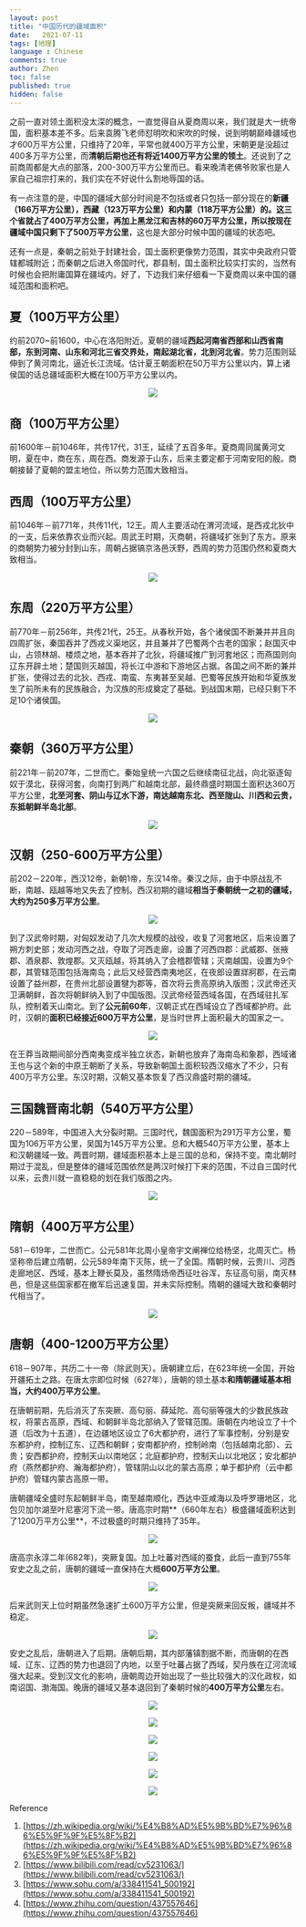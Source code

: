```yaml
---
layout: post
title: "中国历代的疆域面积"
date:   2021-07-11
tags: [地理]
language : Chinese
comments: true
author: Zhen
toc: false
published: true
hidden: false
---
```

之前一直对领土面积没太深的概念，一直觉得自从夏商周以来，我们就是大一统帝国，面积基本差不多。后来袁腾飞老师怼明吹和宋吹的时候，说到明朝巅峰疆域也才600万平方公里，只维持了20年，平常也就400万平方公里，宋朝更是没超过400多万平方公里，而**清朝后期也还有将近1400万平方公里的领土**。还说到了之前商周都是大点的部落，200-300万平方公里而已。看来晚清老佛爷败家也是人家自己祖宗打来的，我们实在不好说什么割地辱国的话。

有一点注意的是，中国的疆域大部分时间是不包括或者只包括一部分现在的**新疆（166万平方公里），西藏（123万平方公里）和内蒙（118万平方公里）**的。这三个省就占了400万平方公里，再加上黑龙江和吉林的60万平方公里，所以按现在疆域中国只**剩下了500万平方公里**，这也是大部分时候中国的疆域的状态吧。

还有一点是，秦朝之前处于封建社会，国土面积更像势力范围，其实中央政府只管辖都城附近；而秦朝之后进入帝国时代，郡县制，国土面积比较实打实的，当然有时候也会把附庸国算在疆域内。好了，下边我们来仔细看一下夏商周以来中国的疆域范围和面积吧。

## 夏（100万平方公里）
约前2070~前1600，中心在洛阳附近。夏朝的疆域**西起河南省西部和山西省南部，东到河南、山东和河北三省交界处，南起湖北省，北到河北省**。势力范围则延伸到了黄河南北，逼近长江流域。估计夏王朝面积在50万平方公里以内，算上诸侯国的话总疆域面积大概在100万平方公里以内。
<p align="center"> <img src="{{ site.imageurl }}/中国疆域0.png"> </p> 

## 商（100万平方公里）
前1600年－前1046年，共传17代，31王，延续了五百多年。夏商周同属黄河文明，夏在中，商在东，周在西。商发源于山东，后来主要定都于河南安阳的殷。商朝接替了夏朝的盟主地位，所以势力范围大致相当。

## 西周（100万平方公里）
前1046年－前771年，共传11代，12王。周人主要活动在渭河流域，是西戎北狄中的一支，后来依靠农业而兴起。周武王时期，灭商朝，将疆域扩张到了东方。原来的商朝势力被分封到山东，周朝占据镐京洛邑沃野，西周的势力范围仍然和夏商大致相当。
<p align="center"> <img src="{{ site.imageurl }}/中国疆域1.png"> </p> 

## 东周（220万平方公里）
前770年－前256年，共传21代，25王。从春秋开始，各个诸侯国不断兼并并且向四周扩张，秦国吞并了西戎义渠地区，并且兼并了巴蜀两个古老的国家；赵国灭中山，占领林胡、楼烦之地，基本吞并了北狄，将疆域推广到河套地区；而燕国则向辽东开辟土地；楚国则灭越国，将长江中游和下游地区占据。各国之间不断的兼并扩张，使得过去的北狄、西戎、南蛮、东夷甚至吴越、巴蜀等民族开始和华夏族发生了前所未有的民族融合，为汉族的形成奠定了基础。到战国末期，已经只剩下不足10个诸侯国。
<p align="center"> <img src="{{ site.imageurl }}/中国疆域2.png"> </p> 

## 秦朝（360万平方公里）
前221年－前207年，二世而亡。秦始皇统一六国之后继续南征北战，向北驱逐匈奴于漠北，获得河套，向南打到两广和越南北部，最终鼎盛时期国土面积达360万平方公里，**北至河套、阴山与辽水下游，南达越南东北、西至陇山、川西和云贵，东抵朝鲜半岛北部**。
<p align="center"> <img src="{{ site.imageurl }}/中国疆域3.png"> </p> 

## 汉朝（250-600万平方公里）
前202－220年，西汉12帝，新朝1帝，东汉14帝。秦汉之际，由于中原战乱不断，南越、瓯越等地又失去了控制。西汉初期的疆域**相当于秦朝统一之初的疆域，大约为250多万平方公里**。
<p align="center"> <img src="{{ site.imageurl }}/中国疆域4-1.png"> </p> 

到了汉武帝时期，对匈奴发动了几次大规模的战役，收复了河套地区，后来设置了朔方刺史部；发动河西之战，夺取了河西走廊，设置了河西四郡：武威郡、张掖郡、酒泉郡、敦煌郡。又灭瓯越，将其纳入了会稽郡管辖；灭南越国，设置为9个郡，其管辖范围包括海南岛；此后又经营西南夷地区，在夜郎设置牂牁郡，在云南设置了益州郡，在贵州北部设置犍为郡等，首次将云贵高原纳入版图；汉武帝还灭卫满朝鲜，首次将朝鲜纳入到了中国版图。汉武帝经营西域各国，在西域驻扎军队，控制着天山南北。到了**公元前60年**，汉朝正式在西域设立了西域都护府。此时，汉朝的**面积已经接近600万平方公里**，是当时世界上面积最大的国家之一。
<p align="center"> <img src="{{ site.imageurl }}/中国疆域4.png"> </p> 

在王莽当政期间部分西南夷变成半独立状态，新朝也放弃了海南岛和象郡，西域诸王也与这个新的中原王朝断了关系，导致新朝国土面积较西汉缩水了不少，只有400万平方公里。东汉时期，汉朝又基本恢复了西汉鼎盛时期的疆域。

## 三国魏晋南北朝（540万平方公里）
220－589年，中国进入大分裂时期。三国时代，魏国面积为291万平方公里，蜀国为106万平方公里，吴国为145万平方公里。总和大概540万平方公里，基本上和汉朝疆域一致。两晋时期，疆域面积基本上是三国的总和，保持不变。南北朝时期过于混乱，但是整体的疆域范围依然是两汉时候打下来的范围，不过自三国时代以来，云贵川就一直稳稳的划在我们版图之内。
<p align="center"> <img src="{{ site.imageurl }}/中国疆域5.png"> </p> 

## 隋朝（400万平方公里）
581－619年，二世而亡。公元581年北周小皇帝宇文阐禅位给杨坚，北周灭亡。杨坚称帝后建立隋朝，公元589年南下灭陈，统一了全国。隋朝时候，云贵川、河西走廊地区、西域，基本上鞭长莫及，虽然隋炀帝西征吐谷浑，东征高句丽，南灭林邑，但是这些国家都在撤军后迅速复国，并未实际控制。隋朝的疆域大致和秦朝时代相当了。
<p align="center"> <img src="{{ site.imageurl }}/中国疆域6-1.png"> </p> 

## 唐朝（400-1200万平方公里）
618－907年，共历二十一帝（除武则天）。唐朝建立后，在623年统一全国，开始开疆拓土之路。在唐太宗即位时候（627年），唐朝的领土基本**和隋朝疆域基本相当，大约400万平方公里**。

在唐朝前期，先后消灭了东突厥、高句丽、薛延陀、高句丽等强大的少数民族政权，将蒙古高原，西域、和朝鲜半岛北部纳入了管辖范围。唐朝在内地设立了十个道（后改为十五道），在边疆地区设立了6大都护府，进行了军事控制，分别是安东都护府，控制辽东、辽西和朝鲜；安南都护府，控制岭南（包括越南北部）、云贵；安西都护府，控制天山以南地区；北庭都护府，控制天山以北地区；安北都护府（燕然都护府、瀚海都护府），管辖阴山以北的蒙古高原；单于都护府（云中都护府）管辖内蒙古高原一带。

唐朝疆域全盛时东起朝鲜半岛，南至越南顺化，西达中亚咸海以及呼罗珊地区，北包贝加尔湖至叶尼塞河下流一带。唐高宗时期**（660年左右）极盛疆域面积达到了1200万平方公里**，不过极盛的时期只维持了35年。
<p align="center"> <img src="{{ site.imageurl }}/中国疆域6.png"> </p> 

唐高宗永淳二年(682年)，突厥复国。加上吐蕃对西域的蚕食，此后一直到755年安史之乱之前，唐朝的疆域一直保持在大概**600万平方公里**。
<p align="center"> <img src="{{ site.imageurl }}/中国疆域6-2.png"> </p> 

后来武则天上位时期虽然急速扩土600万平方公里，但是突厥来回反叛，疆域并不稳定。
<p align="center"> <img src="{{ site.imageurl }}/中国疆域6-3.png"> </p> 

安史之乱后，唐朝进入了后期。唐朝后期，其内部藩镇割据不断，而唐朝的在西域、辽东、辽西的势力也退回了内地，以至于吐蕃占据了西域，契丹族在辽河流域强大起来。受到汉文化的影响，唐朝周边开始出现了一些比较强大的汉化政权，如南诏国、渤海国。晚唐的疆域又基本退回到了秦朝时候的**400万平方公里**左右。
<p align="center"> <img src="{{ site.imageurl }}/中国疆域6-4.png"> </p> 

<p align="center"> <img src="{{ site.imageurl }}/中国疆域7.png"> </p> 

<p align="center"> <img src="{{ site.imageurl }}/中国疆域8.png"> </p> 

<p align="center"> <img src="{{ site.imageurl }}/中国疆域9.gif"> </p> 

<p align="center"> <img src="{{ site.imageurl }}/中国疆域10.png"> </p> 
<p align="center"> <img src="{{ site.imageurl }}/中国疆域11.svg"> </p> 


Reference

 1. [https://zh.wikipedia.org/wiki/%E4%B8%AD%E5%9B%BD%E7%96%86%E5%9F%9F%E5%8F%B2](https://zh.wikipedia.org/wiki/%E4%B8%AD%E5%9B%BD%E7%96%86%E5%9F%9F%E5%8F%B2)
 2. [https://www.bilibili.com/read/cv5231063/](https://www.bilibili.com/read/cv5231063/)
 3. [https://www.sohu.com/a/338411541_500192](https://www.sohu.com/a/338411541_500192)
 4. [https://www.zhihu.com/question/437557646](https://www.zhihu.com/question/437557646)

<!--stackedit_data:
eyJoaXN0b3J5IjpbNDE0MTA0OTU1LC04MDY1NTY4NzEsLTg3NT
Y0NDU4MSwtNjgxMzU4MzgxLC03MTExMTAzNjYsLTMwNjc4OTY1
OSwtMTc2MDY5ODg3OSw2MTI4NzQ4NTMsLTE2MTExNTA2MTEsLT
E5NjU0MDY0OTAsLTc5NDkzMjk5NCwxMjA3Nzk3Nzc4LDE1NjE4
NTM2OTMsMTgwMDE2OTA3OSwtNjAwODkxMTY0LDE3MDQ1OTM4MT
YsLTM5Mjc2MzczNiwxMTIwMzIyNDQsMTI0OTQ3ODk1MiwxNzE5
OTc2NjZdfQ==
-->